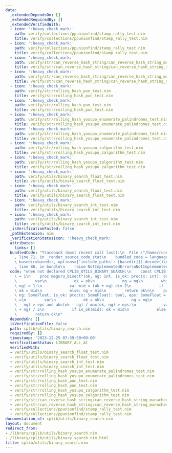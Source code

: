 ```yaml
---
data:
  _extendedDependsOn: []
  _extendedRequiredBy: []
  _extendedVerifiedWith:
  - icon: ':heavy_check_mark:'
    path: verify/collections/ppunionfind/stamp_rally_test.nim
    title: verify/collections/ppunionfind/stamp_rally_test.nim
  - icon: ':heavy_check_mark:'
    path: verify/collections/ppunionfind/stamp_rally_test.nim
    title: verify/collections/ppunionfind/stamp_rally_test.nim
  - icon: ':heavy_check_mark:'
    path: verify/str/can_reverse_hash_string/can_reverse_hash_string_manacher_test.nim
    title: verify/str/can_reverse_hash_string/can_reverse_hash_string_manacher_test.nim
  - icon: ':heavy_check_mark:'
    path: verify/str/can_reverse_hash_string/can_reverse_hash_string_manacher_test.nim
    title: verify/str/can_reverse_hash_string/can_reverse_hash_string_manacher_test.nim
  - icon: ':heavy_check_mark:'
    path: verify/str/rolling_hash_pun_test.nim
    title: verify/str/rolling_hash_pun_test.nim
  - icon: ':heavy_check_mark:'
    path: verify/str/rolling_hash_pun_test.nim
    title: verify/str/rolling_hash_pun_test.nim
  - icon: ':heavy_check_mark:'
    path: verify/str/rolling_hash_yosupo_enumerate_palindromes_test.nim
    title: verify/str/rolling_hash_yosupo_enumerate_palindromes_test.nim
  - icon: ':heavy_check_mark:'
    path: verify/str/rolling_hash_yosupo_enumerate_palindromes_test.nim
    title: verify/str/rolling_hash_yosupo_enumerate_palindromes_test.nim
  - icon: ':heavy_check_mark:'
    path: verify/str/rolling_hash_yosupo_zalgorithm_test.nim
    title: verify/str/rolling_hash_yosupo_zalgorithm_test.nim
  - icon: ':heavy_check_mark:'
    path: verify/str/rolling_hash_yosupo_zalgorithm_test.nim
    title: verify/str/rolling_hash_yosupo_zalgorithm_test.nim
  - icon: ':heavy_check_mark:'
    path: verify/utils/binary_search_float_test.nim
    title: verify/utils/binary_search_float_test.nim
  - icon: ':heavy_check_mark:'
    path: verify/utils/binary_search_float_test.nim
    title: verify/utils/binary_search_float_test.nim
  - icon: ':heavy_check_mark:'
    path: verify/utils/binary_search_int_test.nim
    title: verify/utils/binary_search_int_test.nim
  - icon: ':heavy_check_mark:'
    path: verify/utils/binary_search_int_test.nim
    title: verify/utils/binary_search_int_test.nim
  _isVerificationFailed: false
  _pathExtension: nim
  _verificationStatusIcon: ':heavy_check_mark:'
  attributes:
    links: []
  bundledCode: "Traceback (most recent call last):\n  File \"/home/runner/.local/lib/python3.10/site-packages/onlinejudge_verify/documentation/build.py\"\
    , line 71, in _render_source_code_stat\n    bundled_code = language.bundle(stat.path,\
    \ basedir=basedir, options={'include_paths': [basedir]}).decode()\n  File \"/home/runner/.local/lib/python3.10/site-packages/onlinejudge_verify/languages/nim.py\"\
    , line 86, in bundle\n    raise NotImplementedError\nNotImplementedError\n"
  code: "when not declared CPLIB_UTILS_BINARY_SEARCH:\n    const CPLIB_UTILS_BINARY_SEARCH*\
    \ = 1\n    proc meguru_bisect*(ok, ng: int, is_ok: proc(x: int): bool): int =\n\
    \        var\n            ok = ok\n            ng = ng\n        while abs(ok -\
    \ ng) > 1:\n            var mid = (ok + ng) div 2\n            if is_ok(mid):\
    \ ok = mid\n            else: ng = mid\n        return ok\n\n    proc meguru_bisect*(ok,\
    \ ng: SomeFloat, is_ok: proc(x: SomeFloat): bool, eps: SomeFloat = 1e-10): SomeFloat\
    \ =\n        var\n            ok = ok\n            ng = ng\n        while abs(ok\
    \ - ng) > eps and abs(ok - ng) / max(ok, ng) > eps:\n            var mid = (ok\
    \ + ng) / 2\n            if is_ok(mid): ok = mid\n            else: ng = mid\n\
    \        return ok\n"
  dependsOn: []
  isVerificationFile: false
  path: cplib/utils/binary_search.nim
  requiredBy: []
  timestamp: '2023-12-25 07:39:58+09:00'
  verificationStatus: LIBRARY_ALL_AC
  verifiedWith:
  - verify/utils/binary_search_float_test.nim
  - verify/utils/binary_search_float_test.nim
  - verify/utils/binary_search_int_test.nim
  - verify/utils/binary_search_int_test.nim
  - verify/str/rolling_hash_yosupo_enumerate_palindromes_test.nim
  - verify/str/rolling_hash_yosupo_enumerate_palindromes_test.nim
  - verify/str/rolling_hash_pun_test.nim
  - verify/str/rolling_hash_pun_test.nim
  - verify/str/rolling_hash_yosupo_zalgorithm_test.nim
  - verify/str/rolling_hash_yosupo_zalgorithm_test.nim
  - verify/str/can_reverse_hash_string/can_reverse_hash_string_manacher_test.nim
  - verify/str/can_reverse_hash_string/can_reverse_hash_string_manacher_test.nim
  - verify/collections/ppunionfind/stamp_rally_test.nim
  - verify/collections/ppunionfind/stamp_rally_test.nim
documentation_of: cplib/utils/binary_search.nim
layout: document
redirect_from:
- /library/cplib/utils/binary_search.nim
- /library/cplib/utils/binary_search.nim.html
title: cplib/utils/binary_search.nim
---
```

